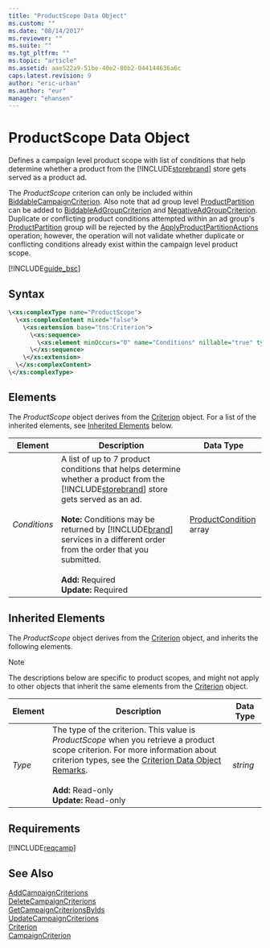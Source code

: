 ```yaml
---
title: "ProductScope Data Object"
ms.custom: ""
ms.date: "08/14/2017"
ms.reviewer: ""
ms.suite: ""
ms.tgt_pltfrm: ""
ms.topic: "article"
ms.assetid: aae522a9-51be-40e2-80b2-044144636a6c
caps.latest.revision: 9
author: "eric-urban"
ms.author: "eur"
manager: "ehansen"
---
```

# ProductScope Data Object
Defines a campaign level product scope with list of conditions that help determine whether a product from the [!INCLUDE[storebrand](../campaign-api/includes/storebrand.md)] store gets served as a product ad.

The *ProductScope* criterion can only be included within [BiddableCampaignCriterion](../campaign-api/biddablecampaigncriterion-data-object.md). Also note that ad group level [ProductPartition](../campaign-api/productpartition-data-object.md) can be added to [BiddableAdGroupCriterion](../campaign-api/biddableadgroupcriterion-data-object.md) and [NegativeAdGroupCriterion](../campaign-api/negativeadgroupcriterion-data-object.md). Duplicate or conflicting product conditions attempted within an ad group's [ProductPartition](../campaign-api/productpartition-data-object.md) group will be rejected by the [ApplyProductPartitionActions](../campaign-api/applyproductpartitionactions-service-operation.md) operation; however, the operation will not validate whether duplicate or conflicting conditions already exist within the campaign level product scope.

[!INCLUDE[guide_bsc](../campaign-api/includes/guide-bsc.md)]

## Syntax

```xml
\<xs:complexType name="ProductScope">
  \<xs:complexContent mixed="false">
    \<xs:extension base="tns:Criterion">
      \<xs:sequence>
        \<xs:element minOccurs="0" name="Conditions" nillable="true" type="tns:ArrayOfProductCondition"/>
      \</xs:sequence>
    \</xs:extension>
  \</xs:complexContent>
\</xs:complexType>
```

## <a name="Elements"></a>Elements
The *ProductScope* object derives from the [Criterion](../campaign-api/criterion-data-object.md) object. For a list of the inherited elements, see [Inherited Elements](#InheritedElements) below.

|Element|Description|Data Type|
|-----------|---------------|-------------|
|*Conditions*|A list of up to 7 product conditions that helps determine whether a product from the [!INCLUDE[storebrand](../campaign-api/includes/storebrand.md)] store gets served as an ad.<br /><br />**Note:** Conditions may be returned by [!INCLUDE[brand](../campaign-api/includes/brand.md)] services in a different order from the order that you submitted.<br /><br />**Add:** Required<br/>**Update:** Required|[ProductCondition](../campaign-api/productcondition-data-object.md) array|

## <a name="InheritedElements"></a>Inherited Elements
The *ProductScope* object derives from the [Criterion](../campaign-api/criterion-data-object.md) object, and inherits the following elements. 

> [!NOTE]
> The descriptions below are specific to product scopes, and might not apply to other objects that inherit the same elements from the [Criterion](../campaign-api/criterion-data-object.md) object.

|Element|Description|Data Type|
|-----------|---------------|-------------|
|*Type*|The type of the criterion. This value is *ProductScope* when you retrieve a product scope criterion. For more information about criterion types, see the [Criterion Data Object Remarks](../campaign-api/criterion-data-object.md#remarks).<br /><br />**Add:** Read-only<br/>**Update:** Read-only|*string*|

## Requirements
[!INCLUDE[reqcamp](../campaign-api/includes/reqcamp.md)]
## See Also
[AddCampaignCriterions](../campaign-api/addcampaigncriterions-service-operation.md)  
[DeleteCampaignCriterions](../campaign-api/deletecampaigncriterions-service-operation.md)  
[GetCampaignCriterionsByIds](../campaign-api/getcampaigncriterionsbyids-service-operation.md)  
[UpdateCampaignCriterions](../campaign-api/updatecampaigncriterions-service-operation.md)  
[Criterion](../campaign-api/criterion-data-object.md)  
[CampaignCriterion](../campaign-api/campaigncriterion-data-object.md)  

